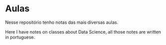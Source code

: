 # Aulas
Nesse repositório tenho notas das mais diversas aulas.

Here I have notes on classes about Data Science, all those notes are written in portuguese.
